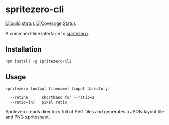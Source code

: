 # spritezero-cli

[![build status](https://secure.travis-ci.org/mapbox/spritezero-cli.svg?branch=master)](http://travis-ci.org/mapbox/spritezero-cli) [![Coverage Status](https://coveralls.io/repos/mapbox/spritezero-cli/badge.svg?branch=master&service=github)](https://coveralls.io/github/mapbox/spritezero-cli?branch=master)

A command-line interface to [spritezero](https://github.com/mapbox/spritezero).

## Installation

    npm install -g spritezero-cli

## Usage

    spritezero [output filename] [input directory]

      --retina      shorthand for --ratio=2
      --ratio=[n]   pixel ratio

Spritezero reads directory full of SVG files and generates a JSON
layout file and PNG spritesheet.

